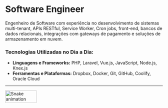 # Software Engineer

Engenheiro de Software com experiência no desenvolvimento de sistemas multi-tenant, APIs RESTful, Service Worker, Cron jobs, front-end, bancos de dados relacionais, integrações com gateways de pagamento e soluções de armazenamento em nuvem.

### Tecnologias Utilizadas no Dia a Dia:
- **Linguagens e Frameworks:** PHP, Laravel, Vue.js, JavaScript, Node.js, Knex.js  
- **Ferramentas e Plataformas:** Dropbox, Docker, Git, GitHub, Coolify, Oracle Cloud

---

<img src="https://media3.giphy.com/media/v1.Y2lkPTc5MGI3NjExcWJxbXZwbHBkMTB0MWJsem1wMnBidmlldm5yYzRweTlrNjg3dDdycCZlcD12MV9pbnRlcm5hbF9naWZfYnlfaWQmY3Q9Zw/go3pCPP4899Jd3xb4p/giphy.gif" alt="Snake animation" width="100" height="40" />
